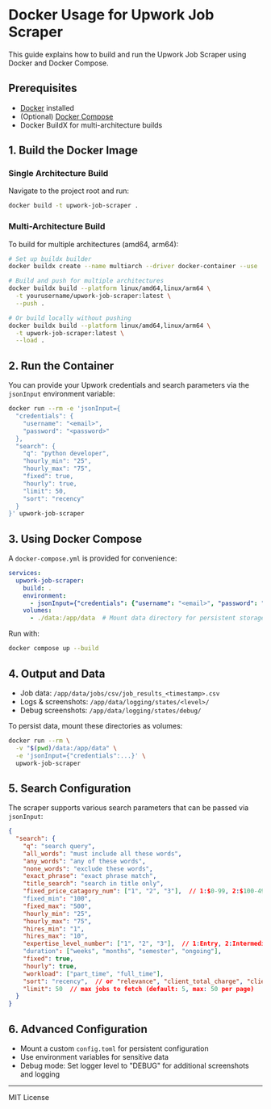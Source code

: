 # Docker Usage for Upwork Job Scraper

This guide explains how to build and run the Upwork Job Scraper using Docker and Docker Compose.

## Prerequisites
- [Docker](https://www.docker.com/get-started) installed
- (Optional) [Docker Compose](https://docs.docker.com/compose/)
- Docker BuildX for multi-architecture builds

## 1. Build the Docker Image

### Single Architecture Build
Navigate to the project root and run:
```bash
docker build -t upwork-job-scraper .
```

### Multi-Architecture Build
To build for multiple architectures (amd64, arm64):

```bash
# Set up buildx builder
docker buildx create --name multiarch --driver docker-container --use

# Build and push for multiple architectures
docker buildx build --platform linux/amd64,linux/arm64 \
  -t yourusername/upwork-job-scraper:latest \
  --push .

# Or build locally without pushing
docker buildx build --platform linux/amd64,linux/arm64 \
  -t upwork-job-scraper:latest \
  --load .
```

## 2. Run the Container
You can provide your Upwork credentials and search parameters via the `jsonInput` environment variable:

```bash
docker run --rm -e 'jsonInput={
  "credentials": {
    "username": "<email>",
    "password": "<password>"
  },
  "search": {
    "q": "python developer",
    "hourly_min": "25",
    "hourly_max": "75",
    "fixed": true,
    "hourly": true,
    "limit": 50,
    "sort": "recency"
  }
}' upwork-job-scraper
```

## 3. Using Docker Compose
A `docker-compose.yml` is provided for convenience:

```yaml
services:
  upwork-job-scraper:
    build: .
    environment:
      - jsonInput={"credentials": {"username": "<email>", "password": "<password>"}, "search": {"q": "python developer"}}
    volumes:
      - ./data:/app/data  # Mount data directory for persistent storage
```

Run with:
```bash
docker compose up --build
```

## 4. Output and Data
- Job data: `/app/data/jobs/csv/job_results_<timestamp>.csv`
- Logs & screenshots: `/app/data/logging/states/<level>/`
- Debug screenshots: `/app/data/logging/states/debug/`

To persist data, mount these directories as volumes:
```bash
docker run --rm \
  -v "$(pwd)/data:/app/data" \
  -e 'jsonInput={"credentials":...}' \
  upwork-job-scraper
```

## 5. Search Configuration
The scraper supports various search parameters that can be passed via `jsonInput`:

```json
{
  "search": {
    "q": "search query",
    "all_words": "must include all these words",
    "any_words": "any of these words",
    "none_words": "exclude these words",
    "exact_phrase": "exact phrase match",
    "title_search": "search in title only",
    "fixed_price_catagory_num": ["1", "2", "3"],  // 1:$0-99, 2:$100-499, 3:$500-999, 4:$1000-4999, 5:$5000+
    "fixed_min": "100",
    "fixed_max": "500",
    "hourly_min": "25",
    "hourly_max": "75",
    "hires_min": "1",
    "hires_max": "10",
    "expertise_level_number": ["1", "2", "3"],  // 1:Entry, 2:Intermediate, 3:Expert
    "duration": ["weeks", "months", "semester", "ongoing"],
    "fixed": true,
    "hourly": true,
    "workload": ["part_time", "full_time"],
    "sort": "recency",  // or "relevance", "client_total_charge", "client_rating"
    "limit": 50  // max jobs to fetch (default: 5, max: 50 per page)
  }
}
```

## 6. Advanced Configuration
- Mount a custom `config.toml` for persistent configuration
- Use environment variables for sensitive data
- Debug mode: Set logger level to "DEBUG" for additional screenshots and logging

---
MIT License 